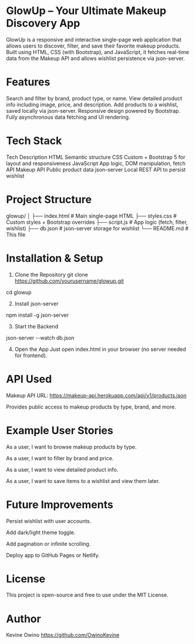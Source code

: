 # GlowUp – Your Ultimate Makeup Discovery App

GlowUp is a responsive and interactive single-page web application that allows users to discover, filter, and save their favorite makeup products. Built using HTML, CSS (with Bootstrap), and JavaScript, it fetches real-time data from the Makeup API
 and allows wishlist persistence via json-server.

# Features
Search and filter by brand, product type, or name.
View detailed product info including image, price, and description.
Add products to a wishlist, saved locally via json-server.
Responsive design powered by Bootstrap.
Fully asynchronous data fetching and UI rendering.

# Tech Stack

Tech	Description
  HTML	Semantic structure
  CSS	Custom + Bootstrap 5 for layout and responsiveness
  JavaScript	App logic, DOM manipulation, fetch API
  Makeup API	Public product data
  json-server	Local REST API to persist wishlist

# Project Structure
glowup/
│
├── index.html          # Main single-page HTML
├── styles.css          # Custom styles + Bootstrap overrides
├── script.js           # App logic (fetch, filter, wishlist)
├── db.json             # json-server storage for wishlist
└── README.md           # This file

# Installation & Setup
1. Clone the Repository
git clone https://github.com/yourusername/glowup.git

 cd glowup

2. Install json-server

 npm install -g json-server

3. Start the Backend

 json-server --watch db.json

4. Open the App
Just open index.html in your browser (no server needed for frontend).

# API Used
Makeup API
URL: https://makeup-api.herokuapp.com/api/v1/products.json

Provides public access to makeup products by type, brand, and more.

# Example User Stories
As a user, I want to browse makeup products by type.

As a user, I want to filter by brand and price.

As a user, I want to view detailed product info.

As a user, I want to save items to a wishlist and view them later.

# Future Improvements
Persist wishlist with user accounts.

Add dark/light theme toggle.

Add pagination or infinite scrolling.

Deploy app to GitHub Pages or Netlify.

# License
This project is open-source and free to use under the MIT License.

# Author
Kevine Owino
https://github.com/OwinoKevine





